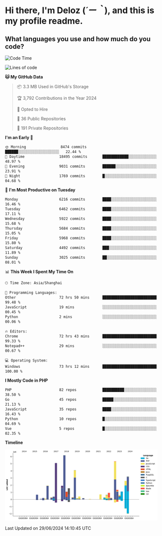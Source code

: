 # **Hi there, I'm Deloz (*´ー｀*), and this is my profile readme.**

## **What languages you use and how much do you code?**

<!--START_SECTION:waka-->
![Code Time](http://img.shields.io/badge/Code%20Time-4%2C323%20hrs%2036%20mins-blue)

![Lines of code](https://img.shields.io/badge/From%20Hello%20World%20I%27ve%20Written-41.2%20million%20lines%20of%20code-blue)

**🐱 My GitHub Data** 

> 📦 3.3 MB Used in GitHub's Storage 
 > 
> 🏆 3,792 Contributions in the Year 2024
 > 
> 💼 Opted to Hire
 > 
> 📜 36 Public Repositories 
 > 
> 🔑 191 Private Repositories 
 > 
**I'm an Early 🐤** 

```text
🌞 Morning                8474 commits        ██████░░░░░░░░░░░░░░░░░░░   22.44 % 
🌆 Daytime                18495 commits       ████████████░░░░░░░░░░░░░   48.97 % 
🌃 Evening                9031 commits        ██████░░░░░░░░░░░░░░░░░░░   23.91 % 
🌙 Night                  1769 commits        █░░░░░░░░░░░░░░░░░░░░░░░░   04.68 % 
```
📅 **I'm Most Productive on Tuesday** 

```text
Monday                   6216 commits        ████░░░░░░░░░░░░░░░░░░░░░   16.46 % 
Tuesday                  6462 commits        ████░░░░░░░░░░░░░░░░░░░░░   17.11 % 
Wednesday                5922 commits        ████░░░░░░░░░░░░░░░░░░░░░   15.68 % 
Thursday                 5684 commits        ████░░░░░░░░░░░░░░░░░░░░░   15.05 % 
Friday                   5968 commits        ████░░░░░░░░░░░░░░░░░░░░░   15.80 % 
Saturday                 4492 commits        ███░░░░░░░░░░░░░░░░░░░░░░   11.89 % 
Sunday                   3025 commits        ██░░░░░░░░░░░░░░░░░░░░░░░   08.01 % 
```


📊 **This Week I Spent My Time On** 

```text
🕑︎ Time Zone: Asia/Shanghai

💬 Programming Languages: 
Other                    72 hrs 50 mins      █████████████████████████   99.48 % 
JavaScript               19 mins             ░░░░░░░░░░░░░░░░░░░░░░░░░   00.45 % 
Python                   2 mins              ░░░░░░░░░░░░░░░░░░░░░░░░░   00.06 % 

🔥 Editors: 
Chrome                   72 hrs 43 mins      █████████████████████████   99.33 % 
Notepad++                29 mins             ░░░░░░░░░░░░░░░░░░░░░░░░░   00.67 % 

💻 Operating System: 
Windows                  73 hrs 12 mins      █████████████████████████   100.00 % 
```

**I Mostly Code in PHP** 

```text
PHP                      82 repos            ██████████░░░░░░░░░░░░░░░   38.50 % 
Go                       45 repos            █████░░░░░░░░░░░░░░░░░░░░   21.13 % 
JavaScript               35 repos            ████░░░░░░░░░░░░░░░░░░░░░   16.43 % 
Python                   10 repos            █░░░░░░░░░░░░░░░░░░░░░░░░   04.69 % 
Vue                      5 repos             █░░░░░░░░░░░░░░░░░░░░░░░░   02.35 % 
```



**Timeline**

![Lines of Code chart](https://raw.githubusercontent.com/deloz/deloz/main/assets/bar_graph.png)


 Last Updated on 29/06/2024 14:10:45 UTC
<!--END_SECTION:waka-->
